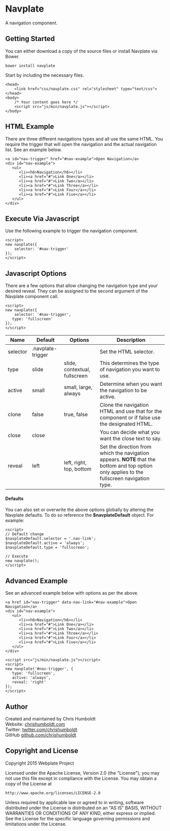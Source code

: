# Navplate
A navigation component.

## Getting Started
You can either download a copy of the source files or install Navplate via Bower.

```
bower install navplate
```

Start by including the necessary files.

```
<head>
	<link href="css/navplate.css" rel="stylesheet" type="text/css">
</head>
<body>
	/* Your content goes here */
	<script src="js/min/navplate.js"></script>
</body>
```

## HTML Example
There are three different navigations types and all use the same HTML. You require the trigger that will open the navigation and the actual navigation list. See an example below.

```
<a id="nav-trigger" href="#nav-example">Open Navigation</a>
<div id="nav-example">
   <ul>
      <li><h6>Navigation</h6></li>
      <li><a href="#">Link One</a></li>
      <li><a href="#">Link Two</a></li>
      <li><a href="#">Link Three</a></li>
      <li><a href="#">Link Four</a></li>
      <li><a href="#">Link Five</a></li>
   </ul>
</div>
```

## Execute Via Javascript
Use the following example to trigger the navigation component.

```
<script>
new navplate({
	selector: '#nav-trigger'
});
</script>
```

## Javascript Options
There are a few options that allow changing the navigation type and your desired reveal. They can be assigned to the second argument of the Navplate component call.

```
<script>
new navplate({
	selector: '#nav-trigger',
   type: 'fullscreen'
});
</script>
```

| Name | Default | Options | Description |
| ---- | ---- | ---- | ---- |
| selector | .navplate-trigger | | Set the HTML selector. |
| type | slide | slide, contextual, fullscreen | This determines the type of navigation you want to use. |
| active | small | small, large, always | Determine when you want the navigation to be active. |
| clone | false | true, false | Clone the navigation HTML and use that for the component or if false use the designated HTML. |
| close | close | | You can decide what you want the close text to say. |
| reveal | left | left, right, top, bottom | Set the direction from which the navigation appears. **NOTE** that the bottom and top option only applies to the fullscreen navigation type. |

#### Defaults
You can also set or overwrite the above options globally by altering the Navplate defaults. To do so reference the **$navplateDefault** object. For example:

```
<script>
// Default change
$navplateDefault.selector = '.nav-link';
$navplateDefault.active = 'always';
$navplateDefault.type = 'fullscreen';

// Execute
new navplate();
</script>
```

## Advanced Example
See an advanced example below with options as per the above.

```
<a href id="nav-trigger" data-nav-link="#nav-example">Open Navigation</a>
<div id="nav-example">
   <ul>
      <li><h6>Navigation</h6></li>
      <li><a href="#">Link One</a></li>
      <li><a href="#">Link Two</a></li>
      <li><a href="#">Link Three</a></li>
      <li><a href="#">Link Four</a></li>
      <li><a href="#">Link Five</a></li>
   </ul>
</div>

<script src="js/min/navplate.js"></script>
<script>
new navplate('#nav-trigger', {
   type: 'fullscreen',
   active: 'always',
   reveal: 'right'
});
</script>
```

## Author
Created and maintained by Chris Humboldt<br>
Website: <a href="http://chrishumboldt.com/">chrishumboldt.com</a><br>
Twitter: <a href="https://twitter.com/chrishumboldt">twitter.com/chrishumboldt</a><br>
GitHub <a href="https://github.com/chrishumboldt">github.com/chrishumboldt</a><br>

## Copyright and License
Copyright 2015 Webplate Project

Licensed under the Apache License, Version 2.0 (the "License");
you may not use this file except in compliance with the License.
You may obtain a copy of the License at

    http://www.apache.org/licenses/LICENSE-2.0

Unless required by applicable law or agreed to in writing, software
distributed under the License is distributed on an "AS IS" BASIS,
WITHOUT WARRANTIES OR CONDITIONS OF ANY KIND, either express or implied.
See the License for the specific language governing permissions and
limitations under the License.
